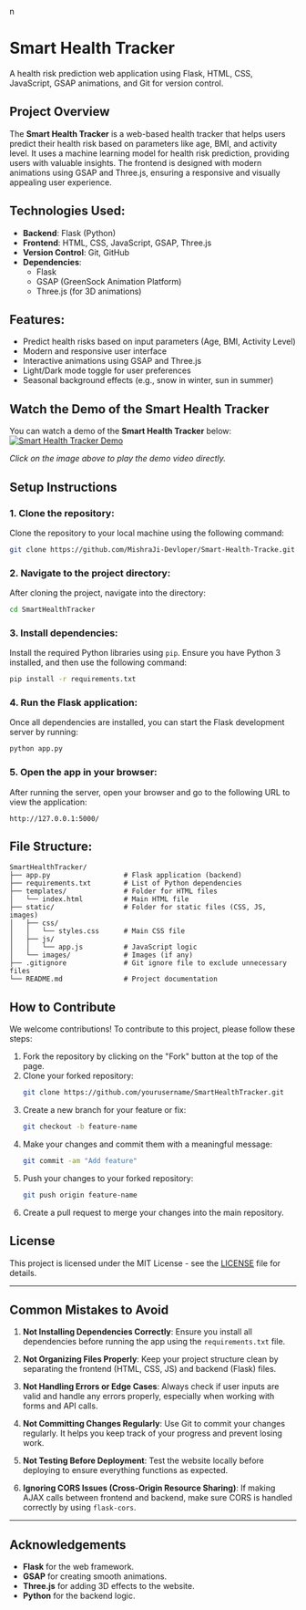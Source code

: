 n
# Smart Health Tracker

A health risk prediction web application using Flask, HTML, CSS, JavaScript, GSAP animations, and Git for version control.

## Project Overview

The **Smart Health Tracker** is a web-based health tracker that helps users predict their health risk based on parameters like age, BMI, and activity level. It uses a machine learning model for health risk prediction, providing users with valuable insights. The frontend is designed with modern animations using GSAP and Three.js, ensuring a responsive and visually appealing user experience.

## Technologies Used:
- **Backend**: Flask (Python)
- **Frontend**: HTML, CSS, JavaScript, GSAP, Three.js
- **Version Control**: Git, GitHub
- **Dependencies**:
  - Flask
  - GSAP (GreenSock Animation Platform)
  - Three.js (for 3D animations)

## Features:
- Predict health risks based on input parameters (Age, BMI, Activity Level)
- Modern and responsive user interface
- Interactive animations using GSAP and Three.js
- Light/Dark mode toggle for user preferences
- Seasonal background effects (e.g., snow in winter, sun in summer)

## Watch the Demo of the Smart Health Tracker

You can watch a demo of the **Smart Health Tracker** below:
[![Smart Health Tracker Demo](https://github.com/MishraJi-Devloper/Smart-Health-Tracker/blob/main/Screenshot%202025-02-28%20020250.png)](https://www.youtube.com/watch?v=zOjfJ_vVLk8)

*Click on the image above to play the demo video directly.*

## Setup Instructions

### 1. Clone the repository:
Clone the repository to your local machine using the following command:

```bash
git clone https://github.com/MishraJi-Devloper/Smart-Health-Tracke.git
```

### 2. Navigate to the project directory:
After cloning the project, navigate into the directory:

```bash
cd SmartHealthTracker
```

### 3. Install dependencies:
Install the required Python libraries using `pip`. Ensure you have Python 3 installed, and then use the following command:

```bash
pip install -r requirements.txt
```

### 4. Run the Flask application:
Once all dependencies are installed, you can start the Flask development server by running:

```bash
python app.py
```

### 5. Open the app in your browser:
After running the server, open your browser and go to the following URL to view the application:

```
http://127.0.0.1:5000/
```

## File Structure:
```
SmartHealthTracker/
├── app.py                  # Flask application (backend)
├── requirements.txt        # List of Python dependencies
├── templates/              # Folder for HTML files
│   └── index.html          # Main HTML file
├── static/                 # Folder for static files (CSS, JS, images)
│   ├── css/
│   │   └── styles.css      # Main CSS file
│   ├── js/
│   │   └── app.js          # JavaScript logic
│   └── images/             # Images (if any)
├── .gitignore              # Git ignore file to exclude unnecessary files
└── README.md               # Project documentation
```

## How to Contribute

We welcome contributions! To contribute to this project, please follow these steps:
1. Fork the repository by clicking on the "Fork" button at the top of the page.
2. Clone your forked repository:
   ```bash
   git clone https://github.com/yourusername/SmartHealthTracker.git
   ```
3. Create a new branch for your feature or fix:
   ```bash
   git checkout -b feature-name
   ```
4. Make your changes and commit them with a meaningful message:
   ```bash
   git commit -am "Add feature"
   ```
5. Push your changes to your forked repository:
   ```bash
   git push origin feature-name
   ```
6. Create a pull request to merge your changes into the main repository.

## License

This project is licensed under the MIT License - see the [LICENSE](LICENSE) file for details.


---

## Common Mistakes to Avoid

1. **Not Installing Dependencies Correctly**:
   Ensure you install all dependencies before running the app using the `requirements.txt` file.

2. **Not Organizing Files Properly**:
   Keep your project structure clean by separating the frontend (HTML, CSS, JS) and backend (Flask) files.

3. **Not Handling Errors or Edge Cases**:
   Always check if user inputs are valid and handle any errors properly, especially when working with forms and API calls.

4. **Not Committing Changes Regularly**:
   Use Git to commit your changes regularly. It helps you keep track of your progress and prevent losing work.

5. **Not Testing Before Deployment**:
   Test the website locally before deploying to ensure everything functions as expected.

6. **Ignoring CORS Issues (Cross-Origin Resource Sharing)**:
   If making AJAX calls between frontend and backend, make sure CORS is handled correctly by using `flask-cors`.

---

## Acknowledgements

- **Flask** for the web framework.
- **GSAP** for creating smooth animations.
- **Three.js** for adding 3D effects to the website.
- **Python** for the backend logic.




